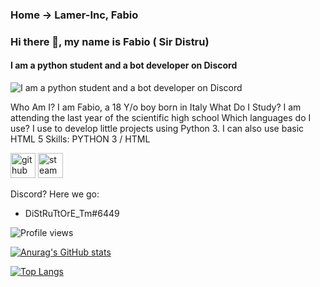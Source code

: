 ### Home -> Lamer-Inc, Fabio

### Hi there 👋, my name is Fabio ( Sir Distru)
#### I am a python student and a bot developer on Discord
![I am a python student and a bot developer on Discord](https://avatars.githubusercontent.com/u/66159424?s=400&u=19cb1e887a4ff06667282230da7b9ec3ab272ead&v=4)

Who Am I? I am Fabio, a 18 Y/o boy born in Italy
What Do I Study? I am attending the last year of the scientific high school
Which languages do I use? I use to develop little projects using Python 3. I can also use basic HTML 5
Skills: PYTHON 3 / HTML



[<img src='https://cdn.jsdelivr.net/npm/simple-icons@3.0.1/icons/github.svg' alt='github' height='40'>](https://github.com/Lamer-Inc)  [<img src='https://cdn.jsdelivr.net/npm/simple-icons@3.0.1/icons/steam.svg' alt='steam' height='40'>](https://steamcommunity.com/id/SirDistru_tm/)  

Discord? Here we go:
- DiStRuTtOrE_Tm#6449

![Profile views](https://gpvc.arturio.dev/Lamer-Inc)  

[![Anurag's GitHub stats](https://github-readme-stats.vercel.app/api?username=Lamer-Inc)](https://github.com/anuraghazra/github-readme-stats)

[![Top Langs](https://github-readme-stats.vercel.app/api/top-langs/?username=Lamer-Inc)](https://github.com/anuraghazra/github-readme-stats)


